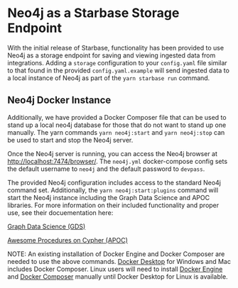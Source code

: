 # Neo4j as a Starbase Storage Endpoint

With the initial release of Starbase, functionality has been provided to use
Neo4j as a storage endpoint for saving and viewing ingested data from
integrations. Adding a `storage` configuration to your `config.yaml` file
similar to that found in the provided `config.yaml.example` will send ingested
data to a local instance of Neo4j as part of the `yarn starbase run` command.

## Neo4j Docker Instance

Additionally, we have provided a Docker Composer file that can be used to stand
up a local neo4j database for those that do not want to stand up one manually.
The yarn commands `yarn neo4j:start` and `yarn neo4j:stop` can be used to start
and stop the Neo4j server.

Once the Neo4j server is running, you can access the Neo4j browser at
<http://localhost:7474/browser/>. The `neo4j.yml` docker-compose config sets the
default username to `neo4j` and the default password to `devpass`.

The provided Neo4j configuration includes access to the standard Neo4j command
set. Additionally, the `yarn neo4j:start:plugins` command will start the Neo4j
instance including the Graph Data Science and APOC libraries.  For more information
on their included functionality and proper use, see their docuementation here:

[Graph Data Science (GDS)](https://neo4j.com/docs/graph-data-science/current/)

[Awesome Procedures on Cypher (APOC)](https://neo4j.com/labs/apoc/)

NOTE: An existing installation of Docker Engine and Docker Composer are needed
to use the above commands. [Docker Desktop](https://docs.docker.com/desktop/)
for Windows and Mac includes Docker Composer. Linux users will need to install
[Docker Engine](https://docs.docker.com/engine/install/) and
[Docker Composer](https://docs.docker.com/compose/install/) manually until
Docker Desktop for Linux is available.
